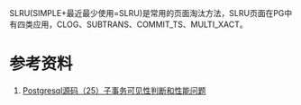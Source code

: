 SLRU(SIMPLE+最近最少使用=SLRU)是常用的页面淘汰方法，SLRU页面在PG中有四类应用，CLOG、SUBTRANS、COMMIT_TS、MULTI_XACT。



# 参考资料

1. [Postgresql源码（25）子事务可见性判断和性能问题](https://blog.csdn.net/jackgo73/article/details/122363386)

